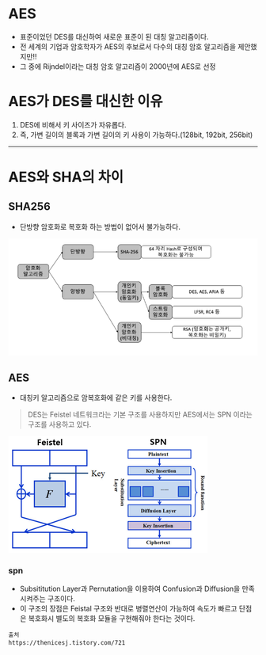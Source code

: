 
# AES
- 표준이었던 DES를 대신하여 새로운 표준이 된 대칭 알고리즘이다.
- 전 세계의 기업과 암호학자가 AES의 후보로서 다수의 대칭 암호 알고리즘을 제안했지만!!
- 그 중에 Rijndel이라는 대칭 암호 알고리즘이 2000년에 AES로 선정

# AES가 DES를 대신한 이유
1. DES에 비해서 키 사이즈가 자유롭다.
2. 즉, 가변 길이의 블록과 가변 길이의 키 사용이 가능하다.(128bit, 192bit, 256bit)

--- 

# AES와 SHA의 차이



## SHA256
- 단방향 암호화로 복호화 하는 방법이 없어서 불가능하다.

![SHA256.png](..%2F..%2Fetc%2Fimage%2FSECURITY%2FSHA256.png)

## AES 
- 대칭키 알고리즘으로 암복호화에 같은 키를 사용한다.

> DES는 Feistel 네트워크라는 기본 구조를 사용하지만 AES에서는 SPN 이라는 구조를 사용하고 있다. 

![AES.png](..%2F..%2Fetc%2Fimage%2FSECURITY%2FAES.png) 

### spn
- Subsititution Layer과 Pernutation을 이용하여 Confusion과 Diffusion을 만족시켜주는 구조이다. 
- 이 구조의 장점은 Feistal 구조와 반대로 병렬연산이 가능하여 속도가 빠르고 단점은 복호화시 별도의 복호화 모듈을 구현해줘야 한다는 것이다.

```
출처
https://thenicesj.tistory.com/721
``` 